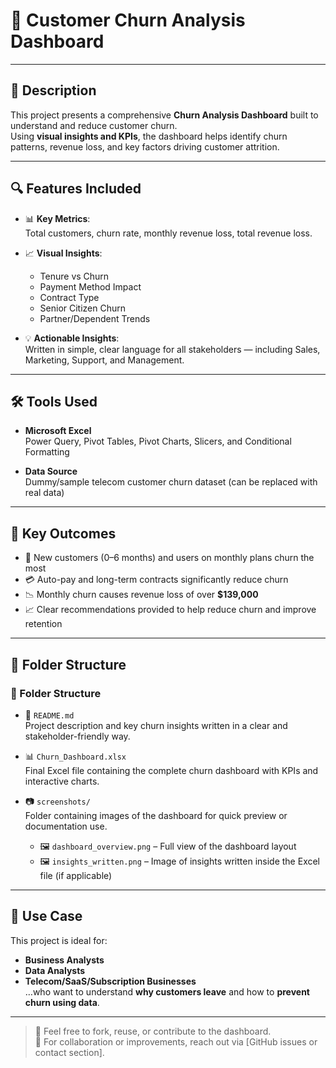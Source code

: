 # 📌 Customer Churn Analysis Dashboard

---

## 📝 Description

This project presents a comprehensive **Churn Analysis Dashboard** built to understand and reduce customer churn.  
Using **visual insights and KPIs**, the dashboard helps identify churn patterns, revenue loss, and key factors driving customer attrition.

---

## 🔍 Features Included

- 📊 **Key Metrics**:  
  Total customers, churn rate, monthly revenue loss, total revenue loss.

- 📈 **Visual Insights**:  
  - Tenure vs Churn  
  - Payment Method Impact  
  - Contract Type  
  - Senior Citizen Churn  
  - Partner/Dependent Trends  

- 💡 **Actionable Insights**:  
  Written in simple, clear language for all stakeholders — including Sales, Marketing, Support, and Management.

---

## 🛠️ Tools Used

- **Microsoft Excel**  
  Power Query, Pivot Tables, Pivot Charts, Slicers, and Conditional Formatting

- **Data Source**  
  Dummy/sample telecom customer churn dataset (can be replaced with real data)

---

## 🎯 Key Outcomes

- 🧩 New customers (0–6 months) and users on monthly plans churn the most
- 💳 Auto-pay and long-term contracts significantly reduce churn
- 📉 Monthly churn causes revenue loss of over **$139,000**
- 📈 Clear recommendations provided to help reduce churn and improve retention

---

## 📁 Folder Structure
### 📁 Folder Structure

- 📘 `README.md`  
  Project description and key churn insights written in a clear and stakeholder-friendly way.

- 📊 `Churn_Dashboard.xlsx`  
  Final Excel file containing the complete churn dashboard with KPIs and interactive charts.

- 📷 `screenshots/`  
  Folder containing images of the dashboard for quick preview or documentation use.  
  - 🖼️ `dashboard_overview.png` – Full view of the dashboard layout  
  - 🖼️ `insights_written.png` – Image of insights written inside the Excel file (if applicable)


---

## 🚀 Use Case

This project is ideal for:
- **Business Analysts**  
- **Data Analysts**  
- **Telecom/SaaS/Subscription Businesses**  
…who want to understand **why customers leave** and how to **prevent churn using data**.

---

> 💬 Feel free to fork, reuse, or contribute to the dashboard.  
> 📧 For collaboration or improvements, reach out via [GitHub issues or contact section].
